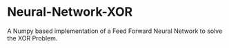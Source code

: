 # Neural-Network-XOR
A Numpy based implementation of a Feed Forward Neural Network to solve the XOR Problem.

